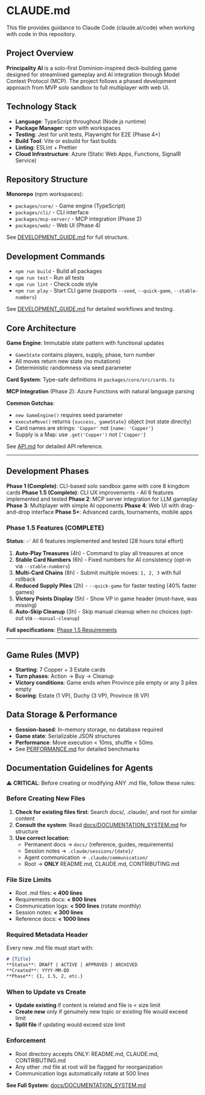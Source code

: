 # CLAUDE.md

This file provides guidance to Claude Code (claude.ai/code) when working with code in this repository.

## Project Overview

**Principality AI** is a solo-first Dominion-inspired deck-building game designed for streamlined gameplay and AI integration through Model Context Protocol (MCP). The project follows a phased development approach from MVP solo sandbox to full multiplayer with web UI.

## Technology Stack

- **Language**: TypeScript throughout (Node.js runtime)
- **Package Manager**: npm with workspaces
- **Testing**: Jest for unit tests, Playwright for E2E (Phase 4+)
- **Build Tool**: Vite or esbuild for fast builds
- **Linting**: ESLint + Prettier
- **Cloud Infrastructure**: Azure (Static Web Apps, Functions, SignalR Service)

## Repository Structure

**Monorepo** (npm workspaces):
- `packages/core/` - Game engine (TypeScript)
- `packages/cli/` - CLI interface
- `packages/mcp-server/` - MCP integration (Phase 2)
- `packages/web/` - Web UI (Phase 4)

See [DEVELOPMENT_GUIDE.md](./docs/reference/DEVELOPMENT_GUIDE.md#project-structure) for full structure.

## Development Commands

- `npm run build` - Build all packages
- `npm run test` - Run all tests
- `npm run lint` - Check code style
- `npm run play` - Start CLI game (supports `--seed`, `--quick-game`, `--stable-numbers`)

See [DEVELOPMENT_GUIDE.md](./docs/reference/DEVELOPMENT_GUIDE.md) for detailed workflows and testing.

## Core Architecture

**Game Engine**: Immutable state pattern with functional updates
- `GameState` contains players, supply, phase, turn number
- All moves return new state (no mutations)
- Deterministic randomness via seed parameter

**Card System**: Type-safe definitions in `packages/core/src/cards.ts`

**MCP Integration** (Phase 2): Azure Functions with natural language parsing

**Common Gotchas**:
- `new GameEngine()` requires seed parameter
- `executeMove()` returns `{success, gameState}` object (not state directly)
- Card names are strings: `'Copper'` not `{name: 'Copper'}`
- Supply is a Map: use `.get('Copper')` not `['Copper']`

See [API.md](./docs/reference/API.md) for detailed API reference.

---

## Development Phases

**Phase 1 (Complete)**: CLI-based solo sandbox game with core 8 kingdom cards
**Phase 1.5 (Complete)**: CLI UX improvements - All 6 features implemented and tested
**Phase 2**: MCP server integration for LLM gameplay
**Phase 3**: Multiplayer with simple AI opponents
**Phase 4**: Web UI with drag-and-drop interface
**Phase 5+**: Advanced cards, tournaments, mobile apps

### Phase 1.5 Features (COMPLETE)

**Status**: ✅ All 6 features implemented and tested (28 hours total effort)

1. **Auto-Play Treasures** (4h) - Command to play all treasures at once
2. **Stable Card Numbers** (6h) - Fixed numbers for AI consistency (opt-in via `--stable-numbers`)
3. **Multi-Card Chains** (8h) - Submit multiple moves: `1, 2, 3` with full rollback
4. **Reduced Supply Piles** (2h) - `--quick-game` for faster testing (40% faster games)
5. **Victory Points Display** (5h) - Show VP in game header (must-have, was missing)
6. **Auto-Skip Cleanup** (3h) - Skip manual cleanup when no choices (opt-out via `--manual-cleanup`)

**Full specifications**: [Phase 1.5 Requirements](./docs/requirements/phase-1.5/)

---

## Game Rules (MVP)

- **Starting**: 7 Copper + 3 Estate cards
- **Turn phases**: Action → Buy → Cleanup
- **Victory conditions**: Game ends when Province pile empty or any 3 piles empty
- **Scoring**: Estate (1 VP), Duchy (3 VP), Province (6 VP)

## Data Storage & Performance

- **Session-based**: In-memory storage, no database required
- **Game state**: Serializable JSON structures
- **Performance**: Move execution < 10ms, shuffle < 50ms
- See [PERFORMANCE.md](./docs/reference/PERFORMANCE.md) for detailed benchmarks

## Documentation Guidelines for Agents

⚠️ **CRITICAL**: Before creating or modifying ANY .md file, follow these rules:

### Before Creating New Files
1. **Check for existing files first**: Search docs/, .claude/, and root for similar content
2. **Consult the system**: Read [docs/DOCUMENTATION_SYSTEM.md](./docs/DOCUMENTATION_SYSTEM.md) for structure
3. **Use correct location**:
   - Permanent docs → `docs/` (reference, guides, requirements)
   - Session notes → `.claude/sessions/{date}/`
   - Agent communication → `.claude/communication/`
   - Root → **ONLY** README.md, CLAUDE.md, CONTRIBUTING.md

### File Size Limits
- Root .md files: **< 400 lines**
- Requirements docs: **< 800 lines**
- Communication logs: **< 500 lines** (rotate monthly)
- Session notes: **< 300 lines**
- Reference docs: **< 1000 lines**

### Required Metadata Header
Every new .md file must start with:
```markdown
# {Title}
**Status**: DRAFT | ACTIVE | APPROVED | ARCHIVED
**Created**: YYYY-MM-DD
**Phase**: {1, 1.5, 2, etc.}
```

### When to Update vs Create
- **Update existing** if content is related and file is < size limit
- **Create new** only if genuinely new topic or existing file would exceed limit
- **Split file** if updating would exceed size limit

### Enforcement
- Root directory accepts ONLY: README.md, CLAUDE.md, CONTRIBUTING.md
- Any other .md file at root will be flagged for reorganization
- Communication logs automatically rotate at 500 lines

**See Full System**: [docs/DOCUMENTATION_SYSTEM.md](./docs/DOCUMENTATION_SYSTEM.md)